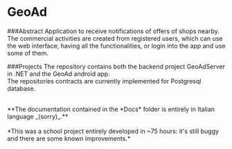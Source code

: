 # GeoAd

###Abstract
Application to receive notifications of offers of shops nearby.
The commercial activities are created from registered users, which can use the web interface, having all the functionalities,
or login into the app and use some of them.

###Projects
The repository contains both the backend project GeoAdServer in .NET and the GeoAd android app.<br />
The repositories contracts are currently implemented for Postgresql database.

<br />
**The documentation contained in the *Docs* folder is entirely in Italian language _(sorry)_.**<br /><br />
*This was a school project entirely developed in ~75 hours: it's still buggy and there are some known improvements.*
